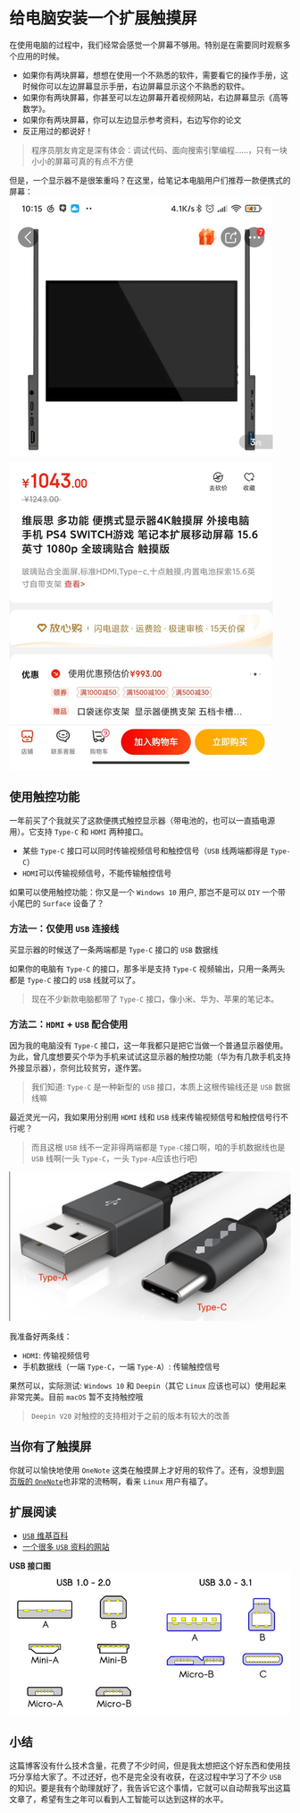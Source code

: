 # 给电脑安装一个扩展触摸屏

在使用电脑的过程中，我们经常会感觉一个屏幕不够用。特别是在需要同时观察多个应用的时候。

- 如果你有两块屏幕，想想在使用一个不熟悉的软件，需要看它的操作手册，这时候你可以左边屏幕显示手册，右边屏幕显示这个不熟悉的软件。
- 如果你有两块屏幕，你甚至可以左边屏幕开着视频网站，右边屏幕显示《高等数学》。
- 如果你有两块屏幕，你可以左边显示参考资料，右边写你的论文
- 反正用过的都说好！

> 程序员朋友肯定是深有体会：调试代码、面向搜索引擎编程......，只有一块小小的屏幕可真的有点不方便

但是，一个显示器不是很笨重吗？在这里，给笔记本电脑用户们推荐一款便携式的屏幕：
![便携式屏幕](img/mobile-display.jpeg)

## 使用触控功能

一年前买了个我就买了这款便携式触控显示器（带电池的，也可以一直插电源用）。它支持 `Type-C` 和 `HDMI` 两种接口。

- 某些 `Type-C` 接口可以同时传输视频信号和触控信号（`USB` 线两端都得是 `Type-C`）
- `HDMI`可以传输视频信号，不能传输触控信号

如果可以使用触控功能：你又是一个 `Windows 10` 用户, 那岂不是可以 `DIY` 一个带小尾巴的 `Surface` 设备了？

### 方法一：仅使用 `USB` 连接线

买显示器的时候送了一条两端都是 `Type-C` 接口的 `USB` 数据线

如果你的电脑有 `Type-C` 的接口，那多半是支持 `Type-C` 视频输出，只用一条两头都是 `Type-C` 接口的 `USB` 线就可以了。

> 现在不少新款电脑都带了 `Type-C` 接口，像小米、华为、苹果的笔记本。

### 方法二：`HDMI` + `USB` 配合使用

因为我的电脑没有 `Type-C` 接口，这一年我都只是把它当做一个普通显示器使用。为此，曾几度想要买个华为手机来试试这显示器的触控功能（华为有几款手机支持外接显示器），奈何比较贫穷，遂作罢。

> 我们知道: `Type-C` 是一种新型的 `USB` 接口，本质上这根传输线还是 `USB` 数据线嘛

最近灵光一闪，我如果用分别用 `HDMI` 线和 `USB` 线来传输视频信号和触控信号行不行呢？
> 而且这根 `USB` 线不一定非得两端都是 `Type-C`接口啊，咱的手机数据线也是 `USB` 线啊(一头 `Type-C`，一头 `Type-A`应该也行吧)

![Type-C和Type-A](img/type-a-c.jpeg)

我准备好两条线：

- `HDMI`: 传输视频信号
- 手机数据线（一端 `Type-C`，一端 `Type-A`）: 传输触控信号

果然可以，实际测试: `Windows 10` 和 `Deepin`（其它 `Linux` 应该也可以）使用起来非常完美。目前 `macOS` 暂不支持触控哦

> `Deepin V20` 对触控的支持相对于之前的版本有较大的改善

## 当你有了触摸屏

你就可以愉快地使用 `OneNote` 这类在触摸屏上才好用的软件了。还有，没想到[网页版的 `OneNote`](https://www.onenote.com/)也非常的流畅啊，看来 `Linux` 用户有福了。

## 扩展阅读

- [`USB` 维基百科](https://zh.wikipedia.org/wiki/USB#%E6%8A%80%E6%9C%AF%E6%8C%87%E6%A0%87)
- [一个很多 `USB` 资料的网站](https://www.lifewire.com/universal-serial-bus-usb-2626039)

**USB 接口图**
![`USB` 接口](img/usb-plugs.jpeg)

## 小结

这篇博客没有什么技术含量，花费了不少时间，但是我太想把这个好东西和使用技巧分享给大家了。不过还好，也不是完全没有收获，在这过程中学习了不少 `USB` 的知识。要是我有个助理就好了，我告诉它这个事情，它就可以自动帮我写出这篇文章了，希望有生之年可以看到人工智能可以达到这样的水平。
